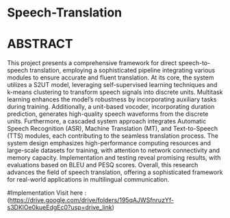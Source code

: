 # Speech-Translation
# ABSTRACT
This project presents a comprehensive framework for direct speech-to-speech translation, employing a sophisticated pipeline integrating various modules to ensure accurate and fluent translation. At its core, the system utilizes a S2UT model, leveraging self-supervised learning techniques and k-means clustering to transform speech
signals into discrete units. Multitask learning enhances the model’s robustness by incorporating auxiliary tasks during training. Additionally, a unit-based vocoder, incorporating duration prediction, generates high-quality speech waveforms from the discrete units. Furthermore, a cascaded system approach integrates Automatic Speech
Recognition (ASR), Machine Translation (MT), and Text-to-Speech (TTS) modules,
each contributing to the seamless translation process. The system design emphasizes
high-performance computing resources and large-scale datasets for training, with attention to network connectivity and memory capacity. Implementation and testing reveal
promising results, with evaluations based on BLEU and PESQ scores. Overall, this research advances the field of speech translation, offering a sophisticated framework for
real-world applications in multilingual communication.


#Implementation
Visit here : (https://drive.google.com/drive/folders/195qAJWSfnruzYf-s3DKlOe0kueEdgEc0?usp=drive_link)
